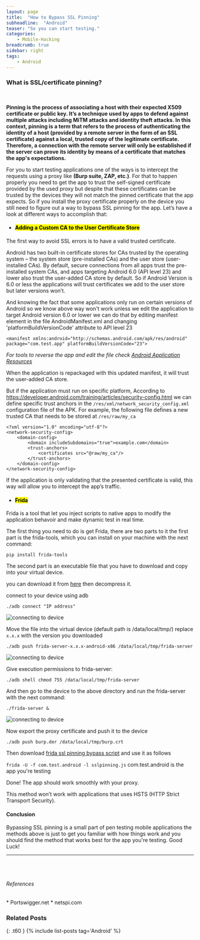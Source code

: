 ```yaml
---
layout: page
title:  "How to Bypass SSL Pinning"
subheadline:  "Android"
teaser: "So you can start testing."
categories:
    - Mobile-Hacking
breadcrumb: true
sidebar: right
tags:
    - Android
---
```

### What is SSL/certificate pinning?
<br>

<b>Pinning is the process of associating a host with their expected X509 certificate or public key. It’s a technique used by apps to defend against multiple attacks including MiTM attacks and identity theft attacks. In this context, pinning is a term that refers to the process of authenticating the identity of a host (provided by a remote server in the form of an SSL certificate) against a local, trusted copy of the legitimate certificate. Therefore, a connection with the remote server will only be established if the server can prove its identity by means of a certificate that matches the app's expectations.</b><br>

For you to start testing applications one of the ways is to intercept the requests using a proxy like <b>(Burp suite, ZAP, etc.)</b>. For that to happen properly you need to get the app to trust the self-signed certificate provided by the used proxy but despite that these certificates can be trusted by the devices they will not match the pinned certificate that the app expects. So if you install the proxy certificate properly on the device you still need to figure out a way to bypass SSL pinning for the app. Let’s have a look at different ways to accomplish that:

*	#### <mark>Adding a Custom CA to the User Certificate Store</mark>

The first way to avoid SSL errors is to have a valid trusted certificate. 

Android has two built-in certificate stores for CAs trusted by the operating system – the system store (pre-installed CAs) and the user store (user-installed CAs).
By default, secure connections from all apps trust the pre-installed system CAs, and apps targeting Android 6.0 (API level 23) and lower also trust the user-added CA store by default. So if Android Version is 6.0 or less the applications will trust certificates we add to the user store but later versions won’t. 

And knowing the fact that some applications only run on certain versions of Android so we know above way won't work unless we edit the application to target Android version 6.0 or lower we can do that by editing manifest element in the file AndroidManifest.xml and changing 'platformBuildVersionCode' attribute to API level 23

`<manifest xmlns:android="http://schemas.android.com/apk/res/android" package="com.test.app" platformBuildVersionCode="23">`

*For tools to reverse the app and edit the file check <a href="https://hacking-resources.com/Android-Applications-Security.html">Android Application Resources</a>*

When the application is repackaged with this updated manifest, it will trust the user-added CA store.

But if the application must run on specific platform, According to https://developer.android.com/training/articles/security-config.html we can define specific trust anchors in the `/res/xml/network_security_config.xml` configuration file of the APK. For example, the following file defines a new trusted CA that needs to be stored at `/res/raw/my_ca` 

~~~
<?xml version="1.0" encoding="utf-8"?>
<network-security-config>
    <domain-config>
        <domain includeSubdomains="true">example.com</domain>
        <trust-anchors>
            <certificates src="@raw/my_ca"/>
        </trust-anchors>
    </domain-config>
</network-security-config>
~~~

If the application is only validating that the presented certificate is valid, this way will allow you to intercept the app’s traffic.

*	####	<mark>Frida</mark>

Frida is a tool that let you inject scripts to native apps to modify the application behavoir and make dynamic test in real time.

The first thing you need to do is get Frida, there are two parts to it the first part is the frida-tools, which you can install on your machine with the next command:

`pip install frida-tools`

The second part is an executable file that you have to download and copy into your virtual device. 

you can download it from <a href="https://github.com/frida/frida/releases">here</a> then decompress it.

connect to your device using adb

`./adb connect "IP address"`

<img src="https://i.imgur.com/HI8vSyG.jpg" alt="connecting to device">

Move the file into the virtual device (default path is /data/local/tmp/) replace `x.x.x` with the version you downloaded

`./adb push frida-server-x.x.x-android-x86 /data/local/tmp/frida-server`

<img src="https://i.imgur.com/HctYbeD.png" alt="connecting to device">

Give execution permissions to frida-server:

`./adb shell chmod 755 /data/local/tmp/frida-server`

And then go to the device to the above directory and run the frida-server with the next command:

`./frida-server &`

<img src="https://i.imgur.com/q7UTAqm.png" alt="connecting to device">

Now export the proxy certificate and push it to the device

`./adb push burp.der /data/local/tmp/burp.crt`

Then download <a href="https://codeshare.frida.re/@pcipolloni/universal-android-ssl-pinning-bypass-with-frida/">frida ssl pinning bypass script</a> and use it as follows

`frida -U -f com.test.android -l sslpinning.js` com.test.android is the app you're testing

Done! The app should work smoothly with your proxy.

This method won’t work with applications that uses HSTS (HTTP Strict Transport Security).

#### Conclusion

Bypassing SSL pinning is a small part of pen testing mobile applications the methods above is just to get you familiar with how things work and you should find the method that works best for the app you're testing. Good Luck!


***
<br>
<br>


<h6>References</h6>
*	<h8>Portswigger.net</h8>
*	<h8>netspi.com</h8>



### Related Posts 
{: .t60 }
{% include list-posts tag='Android' %}